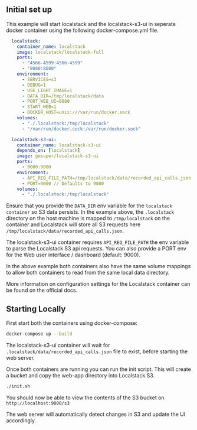 ## Initial set up

This example will start localstack and the localstack-s3-ui in seperate docker container using the following docker-compose.yml file.

```yml
  localstack:
    container_name: localstack
    image: localstack/localstack-full
    ports:
      - "4566-4599:4566-4599"
      - "8080:8080"
    environment:
      - SERVICES=s3
      - DEBUG=1
      - USE_LIGHT_IMAGE=1
      - DATA_DIR=/tmp/localstack/data
      - PORT_WEB_UI=8080
      - START_WEB=1
      - DOCKER_HOST=unix:///var/run/docker.sock
    volumes:
      - "./.localstack:/tmp/localstack"
      - "/var/run/docker.sock:/var/run/docker.sock"

  localstack-s3-ui:
    container_name: localstack-s3-ui
    depends_on: [localstack]
    image: gosuper/localstack-s3-ui
    ports:
      - 9000:9000
    environment:
      - API_REQ_FILE_PATH=/tmp/localstack/data/recorded_api_calls.json // Required
      - PORT=9000 // Defaults to 9000
    volumes:
      - "./.localstack:/tmp/localstack"
```

Ensure that you provide the `DATA_DIR` env variable for the `localstack container` so S3 data persists. In the example above, the `.localstack` directory on the host machine is mapped to `/tmp/localstack` on the container and Localstack will store all S3 requests here `/tmp/localstack/data/recorded_api_calls.json`.

The localstack-s3-ui container requires `API_REQ_FILE_PATH` the env variable to parse the Localstack S3 api requests. You can also provide a PORT env for the Web user interface / dashboard (default: 9000).

In the above example both containers also have the same volume mappings to allow both containers to read from the same local data directory.

More information on configuration settings for the Localstack container can be found on the official docs.

## Starting Locally

First start both the containers using docker-compose:

```sh
docker-compose up --build
```

The localstack-s3-ui container will wait for `.localstack/data/recorded_api_calls.json` file to exist, before starting the web server.

Once both containers are running you can run the init script. This will create a bucket and copy the web-app directory into Localstack S3.

```sh
./init.sh
```

You should now be able to view the contents of the S3 bucket on `http://localhost:9000/s3`

The web server will automatically detect changes in S3 and update the UI accordingly.
